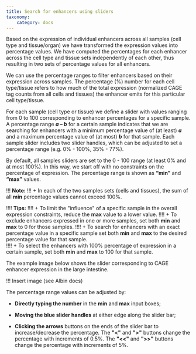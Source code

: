 ```yaml
---
title: Search for enhancers using sliders 
taxonomy:
    category: docs
---
```


Based on the expression of individual enhancers across all samples (cell type and tissue/organ) we have transformed the expression values into percentage values.  We have computed the percentages for each enhancer across the cell type and tissue sets independently of each other, thus resulting in two sets of percentage values for all enhancers. 

We can use the percentage ranges to filter enhancers based on their expression across samples. The percentage (%) number for each cell type/tissue refers to how much of the total expression (normalized CAGE tag counts from all cells and tissues) the enhancer emits for this particular cell type/tissue.  

For each sample (cell type or tissue) we define a slider with values ranging from 0 to 100 corresponding to enhancer percentages for a specific sample. A percentage range  **_a – b_**  for a certain sample indicates that we are searching for enhancers with a minimum percentage value of (at least) **_a_** and a maximum percentage value of (at most) **_b_** for that sample. Each sample slider includes two slider handles, which can be adjusted to set a percentage range (e.g. 0% - 100%, 35% - 77%).  

By default, all samples sliders are set to the 0 - 100 range (at least 0% and at most 100%). In this way, we start off with no constraints on the percentage of expression. The percentage range is shown as **“min”** and **“max”** values. 



!!! <i class="fa fa-exclamation-circle"></i> **Note:**
!!! + In each of the two samples sets (cells and tissues), the sum of all **min** percentage values cannot exceed 100%. 

!!!! <i class="fa fa-exclamation-circle"></i> **Tips:**
!!!! + To limit the "influence" of a specific sample in the overall expression constraints, reduce the **max** value to a lower value.
!!!! + To exclude enhancers expressed in one or more samples, set both **min** and **max** to 0 for those samples.
!!!! + To search for enhancers with an exact percentage value in a specific sample set both **min** and **max** to the desired percentage value for that sample. <br>
!!!! + To select the enhancers with 100% percentage of expression in a certain sample, set both **min** and **max** to 100 for that sample.



The example image below shows the slider corresponding to CAGE enhancer expression in the large intestine. 

!!!     Insert image (see Albin docs)

The percentage range values can be adjusted by:

* **Directly typing the number** in the **min** and **max** input boxes;

* **Moving the blue slider handles** at either edge along the slider bar;

* **Clicking the arrows** buttons on the ends of the slider bar to increase/decrease the percentage. The **"<"** and **">"** buttons change the percentage with increments of 0.5%. The **"<<"** and **">>"** buttons change the percentage with increments of 5%.



